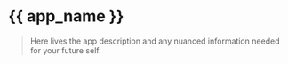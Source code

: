 # {{ app_name }}

> Here lives the app description and any nuanced information needed for your
> future self.
